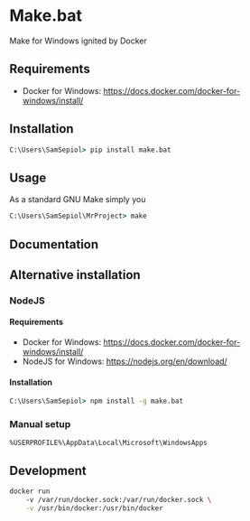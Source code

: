 # Make.bat

Make for Windows ignited by Docker
 
## Requirements

* Docker for Windows: https://docs.docker.com/docker-for-windows/install/ 

## Installation

```cmd
C:\Users\SamSepiol> pip install make.bat
```

## Usage

As a standard GNU Make simply you  

```cmd
C:\Users\SamSepiol\MrProject> make 
```

## Documentation

## Alternative installation

### NodeJS

#### Requirements

* Docker for Windows: https://docs.docker.com/docker-for-windows/install/ 
* NodeJS for Windows: https://nodejs.org/en/download/

#### Installation

```cmd
C:\Users\SamSepiol> npm install -g make.bat
```

### Manual setup

```
%USERPROFILE%\AppData\Local\Microsoft\WindowsApps
```

## Development

```bash
docker run
    -v /var/run/docker.sock:/var/run/docker.sock \
    -v /usr/bin/docker:/usr/bin/docker
```
